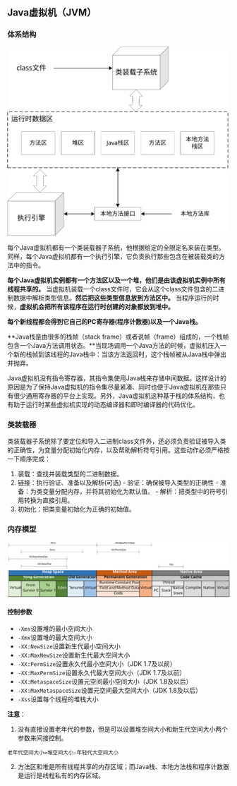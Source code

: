 ## Java虚拟机（JVM）

### 体系结构

![](/assets/jvm-architecture.svg)

每个Java虚拟机都有一个类装载器子系统，他根据给定的全限定名来装在类型。同样，每个Java虚拟机都有一个执行引擎，它负责执行那些包含在被装载类的方法中的指令。

**每个Java虚拟机实例都有一个方法区以及一个堆，**他们是由**该虚拟机实例中所有线程共享的。** 当虚拟机装载一个class文件时，它会从这个class文件包含的二进制数据中解析类型信息。**然后把这些类型信息放到方法区中。** 当程序运行的时候，**虚拟机会把所有该程序在运行时创建的对象都放到堆中。**

**每个新线程都会得到它自己的PC寄存器(程序计数器)以及一个Java栈。**

**Java栈是由很多的栈帧（stack frame）或者说帧（frame）组成的，一个栈帧包含一个Java方法调用状态。**当现场调用一个Java方法的时候，虚拟机压入一个新的栈帧到该线程的Java栈中：当该方法返回时，这个栈帧被从Java栈中弹出并抛弃。

Java虚拟机没有指令寄存器，其指令集使用Java栈来存储中间数据。这样设计的原因是为了保持Java虚拟机的指令集尽量紧凑、同时也便于Java虚拟机在那些只有很少通用寄存器的平台上实现。另外，Java虚拟机这种基于栈的体系结构，也有助于运行时某些虚拟机实现的动态编译器和即时编译器的代码优化。

### 类装载器

类装载器子系统除了要定位和导入二进制class文件外，还必须负责验证被导入类的正确性，为变量分配初始化内存，以及帮助解析符号引用。这些动作必须严格按一下顺序完成：

  1. 装载：查找并装载类型的二进制数据。
  2. 链接：执行验证、准备以及解析(可选)
    - 验证：确保被导入类型的正确性
    - 准备：为类变量分配内存，并将其初始化为默认值。
    - 解析：把类型中的符号引用转换为直接引用。
  3. 初始化：把类变量初始化为正确的初始值。
  
### 内存模型

![](/assets/java-memory-model.svg)

#### 控制参数

* `-Xms`设置堆的最小空间大小
* `-Xmx`设置堆的最大空间大小
* `-XX:NewSize`设置新生代最小空间大小
* `-XX:MaxNewSize`设置新生代最大空间大小
* `-XX:PermSize`设置永久代最小空间大小（JDK 1.7及以前）
* `-XX:MaxPermSize`设置永久代最大空间大小（JDK 1.7及以前）
* `-XX:MetaspaceSize`设置元空间最小空间大小（JDK 1.8及以后）
* `-XX:MaxMetaspaceSize`设置元空间最大空间大小（JDK 1.8及以后）
* `-Xss`设置每个线程的堆栈大小

**注意**：

1. 没有直接设置老年代的参数，但是可以设置堆空间大小和新生代空间大小两个参数来间接控制。

  `老年代空间大小=堆空间大小-年轻代大空间大小`

2. 方法区和堆是所有线程共享的内存区域；而Java栈、本地方法栈和程序计数器是运行是线程私有的内存区域。

